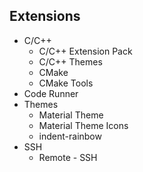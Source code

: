 ## Extensions
- C/C++
    - C/C++ Extension Pack
    - C/C++ Themes
    - CMake
    - CMake Tools
- Code Runner
- Themes
    - Material Theme
    - Material Theme Icons
    - indent-rainbow
- SSH
    - Remote - SSH
